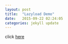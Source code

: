 ```yaml
---
layout: post
title:  "Lazyload Demo"
date:   2015-09-22 02:24:05
categories: jekyll update
---
```

click [here](/sub-sites/lazyload-demo)